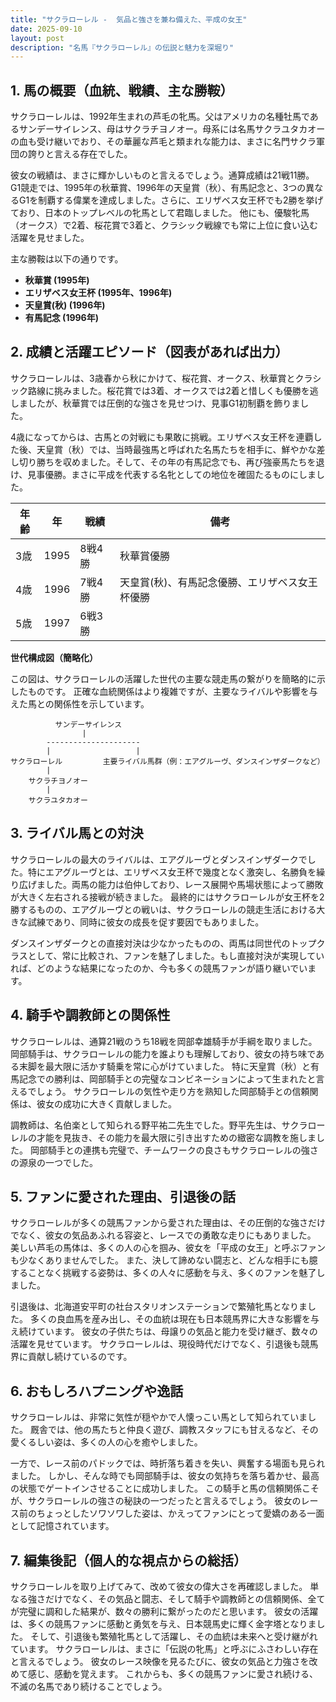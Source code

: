 ```yaml
---
title: "サクラローレル -  気品と強さを兼ね備えた、平成の女王"
date: 2025-09-10
layout: post
description: "名馬『サクラローレル』の伝説と魅力を深堀り"
---
```


## 1. 馬の概要（血統、戦績、主な勝鞍）

サクラローレルは、1992年生まれの芦毛の牝馬。父はアメリカの名種牡馬であるサンデーサイレンス、母はサクラチヨノオー。母系には名馬サクラユタカオーの血も受け継いでおり、その華麗な芦毛と類まれな能力は、まさに名門サクラ軍団の誇りと言える存在でした。

彼女の戦績は、まさに輝かしいものと言えるでしょう。通算成績は21戦11勝。  G1競走では、1995年の秋華賞、1996年の天皇賞（秋）、有馬記念と、3つの異なるG1を制覇する偉業を達成しました。さらに、エリザベス女王杯でも2勝を挙げており、日本のトップレベルの牝馬として君臨しました。  他にも、優駿牝馬（オークス）で2着、桜花賞で3着と、クラシック戦線でも常に上位に食い込む活躍を見せました。

主な勝鞍は以下の通りです。

* **秋華賞 (1995年)**
* **エリザベス女王杯 (1995年、1996年)**
* **天皇賞(秋) (1996年)**
* **有馬記念 (1996年)**


## 2. 成績と活躍エピソード（図表があれば出力）

サクラローレルは、3歳春から秋にかけて、桜花賞、オークス、秋華賞とクラシック路線に挑みました。桜花賞では3着、オークスでは2着と惜しくも優勝を逃しましたが、秋華賞では圧倒的な強さを見せつけ、見事G1初制覇を飾りました。

4歳になってからは、古馬との対戦にも果敢に挑戦。エリザベス女王杯を連覇した後、天皇賞（秋）では、当時最強馬と呼ばれた名馬たちを相手に、鮮やかな差し切り勝ちを収めました。そして、その年の有馬記念でも、再び強豪馬たちを退け、見事優勝。まさに平成を代表する名牝としての地位を確固たるものにしました。

| 年齢 | 年 | 戦績 | 備考 |
|---|---|---|---|
| 3歳 | 1995 | 8戦4勝 | 秋華賞優勝 |
| 4歳 | 1996 | 7戦4勝 | 天皇賞(秋)、有馬記念優勝、エリザベス女王杯優勝 |
| 5歳 | 1997 | 6戦3勝 |  |


**世代構成図（簡略化）**

この図は、サクラローレルの活躍した世代の主要な競走馬の繋がりを簡略的に示したものです。  正確な血統関係はより複雑ですが、主要なライバルや影響を与えた馬との関係性を示しています。

```
          サンデーサイレンス
                |
        ---------------------
        |                   |
サクラローレル         主要ライバル馬群（例：エアグルーヴ、ダンスインザダークなど）
        |
    サクラチヨノオー
        |
    サクラユタカオー
```


## 3. ライバル馬との対決

サクラローレルの最大のライバルは、エアグルーヴとダンスインザダークでした。特にエアグルーヴとは、エリザベス女王杯で幾度となく激突し、名勝負を繰り広げました。両馬の能力は伯仲しており、レース展開や馬場状態によって勝敗が大きく左右される接戦が続きました。  最終的にはサクラローレルが女王杯を2勝するものの、エアグルーヴとの戦いは、サクラローレルの競走生活における大きな試練であり、同時に彼女の成長を促す要因でもありました。

ダンスインザダークとの直接対決は少なかったものの、両馬は同世代のトップクラスとして、常に比較され、ファンを魅了しました。もし直接対決が実現していれば、どのような結果になったのか、今も多くの競馬ファンが語り継いでいます。


## 4. 騎手や調教師との関係性

サクラローレルは、通算21戦のうち18戦を岡部幸雄騎手が手綱を取りました。岡部騎手は、サクラローレルの能力を誰よりも理解しており、彼女の持ち味である末脚を最大限に活かす騎乗を常に心がけていました。  特に天皇賞（秋）と有馬記念での勝利は、岡部騎手との完璧なコンビネーションによって生まれたと言えるでしょう。  サクラローレルの気性や走り方を熟知した岡部騎手との信頼関係は、彼女の成功に大きく貢献しました。

調教師は、名伯楽として知られる野平祐二先生でした。野平先生は、サクラローレルの才能を見抜き、その能力を最大限に引き出すための緻密な調教を施しました。  岡部騎手との連携も完璧で、チームワークの良さもサクラローレルの強さの源泉の一つでした。


## 5. ファンに愛された理由、引退後の話

サクラローレルが多くの競馬ファンから愛された理由は、その圧倒的な強さだけでなく、彼女の気品あふれる容姿と、レースでの勇敢な走りにもありました。  美しい芦毛の馬体は、多くの人の心を掴み、彼女を「平成の女王」と呼ぶファンも少なくありませんでした。  また、決して諦めない闘志と、どんな相手にも臆することなく挑戦する姿勢は、多くの人々に感動を与え、多くのファンを魅了しました。

引退後は、北海道安平町の社台スタリオンステーションで繁殖牝馬となりました。  多くの良血馬を産み出し、その血統は現在も日本競馬界に大きな影響を与え続けています。  彼女の子供たちは、母譲りの気品と能力を受け継ぎ、数々の活躍を見せています。  サクラローレルは、現役時代だけでなく、引退後も競馬界に貢献し続けているのです。


## 6. おもしろハプニングや逸話

サクラローレルは、非常に気性が穏やかで人懐っこい馬として知られていました。  厩舎では、他の馬たちと仲良く遊び、調教スタッフにも甘えるなど、その愛くるしい姿は、多くの人の心を癒やしました。

一方で、レース前のパドックでは、時折落ち着きを失い、興奮する場面も見られました。  しかし、そんな時でも岡部騎手は、彼女の気持ちを落ち着かせ、最高の状態でゲートインさせることに成功しました。  この騎手と馬の信頼関係こそが、サクラローレルの強さの秘訣の一つだったと言えるでしょう。  彼女のレース前のちょっとしたソワソワした姿は、かえってファンにとって愛嬌のある一面として記憶されています。


## 7. 編集後記（個人的な視点からの総括）

サクラローレルを取り上げてみて、改めて彼女の偉大さを再確認しました。  単なる強さだけでなく、その気品と闘志、そして騎手や調教師との信頼関係、全てが完璧に調和した結果が、数々の勝利に繋がったのだと思います。  彼女の活躍は、多くの競馬ファンに感動と勇気を与え、日本競馬史に輝く金字塔となりました。  そして、引退後も繁殖牝馬として活躍し、その血統は未来へと受け継がれています。  サクラローレルは、まさに「伝説の牝馬」と呼ぶにふさわしい存在と言えるでしょう。  彼女のレース映像を見るたびに、彼女の気品と力強さを改めて感じ、感動を覚えます。  これからも、多くの競馬ファンに愛され続ける、不滅の名馬であり続けることでしょう。
